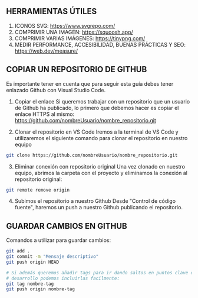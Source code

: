 ## HERRAMIENTAS ÚTILES
1. ICONOS SVG: https://www.svgrepo.com/
2. COMPRIMIR UNA IMAGEN: https://squoosh.app/
3. COMPRIMIR VARIAS IMÁGENES: https://tinypng.com/
4. MEDIR PERFORMANCE, ACCESIBILIDAD, BUENAS PRÁCTICAS Y SEO: https://web.dev/measure/

## COPIAR UN REPOSITORIO DE GITHUB
Es importante tener en cuenta que para seguir esta guía debes tener enlazado Github con Visual Studio Code.

1. Copiar el enlace
Si queremos trabajar con un repositorio que un usuario de Github ha publicado, lo primero que debemos hacer es copiar el enlace HTTPS al mismo: https://github.com/nombreUsuario/nombre_repositorio.git

2. Clonar el repositorio en VS Code
Iremos a la terminal de VS Code y utilizaremos el siguiente comando para clonar el repositorio en nuestro equipo
```bash
git clone https://github.com/nombreUsuario/nombre_repositorio.git
```
3. Eliminar conexión con repositorio original
Una vez clonado en nuestro equipo, abrimos la carpeta con el proyecto y eliminamos la conexión al repositorio original:
```bash
git remote remove origin
```
4. Subimos el repositorio a nuestro Github
Desde "Control de código fuente", haremos un push a nuestro Github publicando el repositorio.


## GUARDAR CAMBIOS EN GITHUB
Comandos a utilizar para guardar cambios:
```bash
git add .
git commit -m "Mensaje descriptivo"
git push origin HEAD

# Si además queremos añadir tags para ir dando saltos en puntos clave de nuestro 
# desarrollo podemos incluirlas facilmente:
git tag nombre-tag
git push origin nombre-tag
```